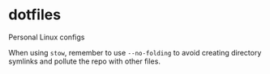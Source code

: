 # dotfiles
Personal Linux configs

When using `stow`, remember to use `--no-folding` to avoid creating directory symlinks and pollute the repo with other files.
